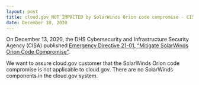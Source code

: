 ```yaml
---
layout: post
title: cloud.gov NOT IMPACTED by SolarWinds Orion code compromise - CISA Directive 21-01
date: December 18, 2020
---
```

On December 13, 2020, the DHS Cybersecurity and Infrastructure Security Agency (CISA) published [Emergency Directive 21-01, “Mitigate SolarWinds Orion Code Compromise”](https://cyber.dhs.gov/ed/21-01/).

We want to assure cloud.gov customer that the SolarWinds Orion code compromise is not applicable to cloud.gov. There are no SolarWinds components in the cloud.gov system.
